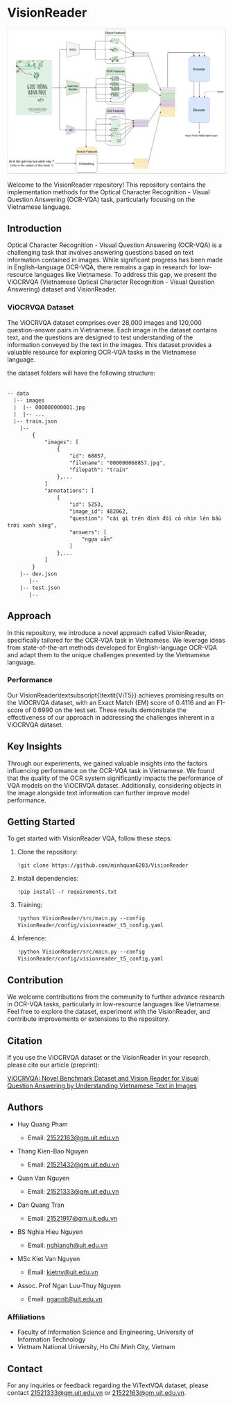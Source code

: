 # VisionReader
![vr_structure](pic\vr_structure.PNG)

Welcome to the VisionReader repository! This repository contains the implementation methods for the Optical Character Recognition - Visual Question Answering (OCR-VQA) task, particularly focusing on the Vietnamese language.

## Introduction

Optical Character Recognition - Visual Question Answering (OCR-VQA) is a challenging task that involves answering questions based on text information contained in images. While significant progress has been made in English-language OCR-VQA, there remains a gap in research for low-resource languages like Vietnamese. To address this gap, we present the ViOCRVQA (Vietnamese Optical Character Recognition - Visual Question Answering) dataset and VisionReader.

### ViOCRVQA Dataset

The ViOCRVQA dataset comprises over 28,000 images and 120,000 question-answer pairs in Vietnamese. Each image in the dataset contains text, and the questions are designed to test understanding of the information conveyed by the text in the images. This dataset provides a valuable resource for exploring OCR-VQA tasks in the Vietnamese language.

the dataset folders will have the following structure:

```angular2html

-- data
  |-- images
  |  |-- 000000000001.jpg
  |  |-- ...
  |-- train.json
  	|-- 
		{
			"images": [
				{
					"id": 68857,
					"filename": "000000068857.jpg",
					"filepath": "train"
				},...
			]
			"annotations": [
                {
                    "id": 5253,
                    "image_id": 482062,
                    "question": "cái gì trên đỉnh đồi cỏ nhìn lên bầu trời xanh sáng",
                    "answers": [
                        "ngựa vằn"
                    ]
                },...
            ]
		}
	|-- dev.json
	   |--
	|-- test.json
       |--

```

## Approach

In this repository, we introduce a novel approach called VisionReader, specifically tailored for the OCR-VQA task in Vietnamese. We leverage ideas from state-of-the-art methods developed for English-language OCR-VQA and adapt them to the unique challenges presented by the Vietnamese language.

### Performance

Our VisionReader\textsubscript{\textit{ViT5}} achieves promising results on the ViOCRVQA dataset, with an Exact Match (EM) score of 0.4116 and an F1-score of 0.6990 on the test set. These results demonstrate the effectiveness of our approach in addressing the challenges inherent in a ViOCRVQA dataset.

## Key Insights

Through our experiments, we gained valuable insights into the factors influencing performance on the OCR-VQA task in Vietnamese. We found that the quality of the OCR system significantly impacts the performance of VQA models on the ViOCRVQA dataset. Additionally, considering objects in the image alongside text information can further improve model performance.


## Getting Started

To get started with VisionReader VQA, follow these steps:

1. Clone the repository:
   ```
   !git clone https://github.com/minhquan6203/VisionReader
   ```

2. Install dependencies:
   ```
   !pip install -r requirements.txt
   ```

3. Training:
   ```
   !python VisionReader/src/main.py --config VisionReader/config/visionreader_t5_config.yaml
   ```

4. Inference:
   ```
   !python VisionReader/src/main.py --config VisionReader/config/visionreader_t5_config.yaml
   ```
## Contribution

We welcome contributions from the community to further advance research in OCR-VQA tasks, particularly in low-resource languages like Vietnamese. Feel free to explore the dataset, experiment with the VisionReader, and contribute improvements or extensions to the repository.

## Citation

If you use the ViOCRVQA dataset or the VisionReader in your research, please cite our article (preprint):

[ViOCRVQA: Novel Benchmark Dataset and Vision Reader for Visual Question Answering by Understanding Vietnamese Text in Images](link)

## Authors

- Huy Quang Pham
  - Email: [21522163@gm.uit.edu.vn](mailto:21522163@gm.uit.edu.vn)

- Thang Kien-Bao Nguyen
  - Email: [21521432@gm.uit.edu.vn](mailto:21521432@gm.uit.edu.vn)

- Quan Van Nguyen
  - Email: [21521333@gm.uit.edu.vn](mailto:21521333@gm.uit.edu.vn)

- Dan Quang Tran
  - Email: [21521917@gm.uit.edu.vn](mailto:21521917@gm.uit.edu.vn)

- BS Nghia Hieu Nguyen
  - Email: [nghiangh@uit.edu.vn](mailto:nghiangh@uit.edu.vn)

- MSc Kiet Van Nguyen
  - Email: [kietnv@uit.edu.vn](mailto:kietnv@uit.edu.vn)

- Assoc. Prof Ngan Luu-Thuy Nguyen
  - Email: [ngannlt@uit.edu.vn](mailto:ngannlt@uit.edu.vn)

### Affiliations

- Faculty of Information Science and Engineering, University of Information Technology
- Vietnam National University, Ho Chi Minh City, Vietnam

## Contact

For any inquiries or feedback regarding the ViTextVQA dataset, please contact  [21521333@gm.uit.edu.vn](mailto:21521333@gm.uit.edu.vn) or [21522163@gm.uit.edu.vn](mailto:21522163@gm.uit.edu.vn).
